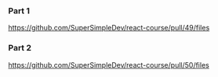 ### Part 1
https://github.com/SuperSimpleDev/react-course/pull/49/files

### Part 2
https://github.com/SuperSimpleDev/react-course/pull/50/files